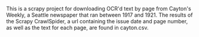 This is a scrapy project for downloading OCR'd text by page from Cayton's Weekly, a Seattle newspaper that ran between 1917 and 1921. The results of the Scrapy CrawlSpider, a url containing the issue date and page number, as well as the text for each page, are found in cayton.csv.